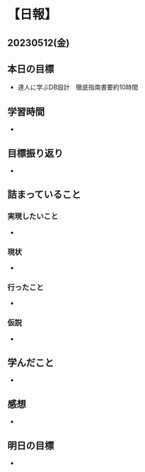 # 【日報】
## 20230512(金)
## 本日の目標
- 達人に学ぶDB設計　徹底指南書要約10時間

## 学習時間
- 

## 目標振り返り
- 

## 詰まっていること
### 実現したいこと 
- 
### 現状
- 
### 行ったこと 
- 
### 仮説
- 

## 学んだこと
- 

## 感想
- 

## 明日の目標
- 



